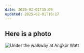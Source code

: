 ```yaml
---
date: 2025-02-01T15:09
updated: 2025-02-01T16:17
---
```



## Here is a photo

![Under the walkway at Angkor Watt](https://live.staticflickr.com/65535/54290991499_967ee5c033_h_d.jpg)